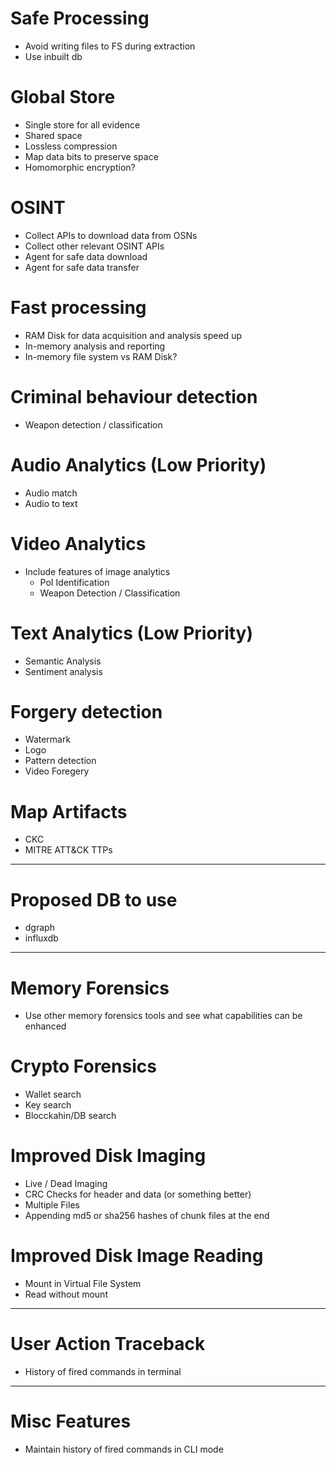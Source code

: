 # Safe Processing
- Avoid writing files to FS during extraction
- Use inbuilt db

# Global Store
- Single store for all evidence
- Shared space
- Lossless compression
- Map data bits to preserve space
- Homomorphic encryption?

# OSINT
- Collect APIs to download data from OSNs
- Collect other relevant OSINT APIs
- Agent for safe data download
- Agent for safe data transfer

# Fast processing
- RAM Disk for data acquisition and analysis speed up
- In-memory analysis and reporting
- In-memory file system vs RAM Disk?

# Criminal behaviour detection
- Weapon detection / classification

# Audio Analytics (Low Priority)
- Audio match
- Audio to text

# Video Analytics
- Include features of image analytics
    - PoI Identification
    - Weapon Detection / Classification

# Text Analytics (Low Priority)
- Semantic Analysis
- Sentiment analysis

# Forgery detection
- Watermark
- Logo
- Pattern detection
- Video Foregery

# Map Artifacts
- CKC
- MITRE ATT&CK TTPs

----------------------------------
# Proposed DB to use
- dgraph
- influxdb
----------------------------------

# Memory Forensics
- Use other memory forensics tools and see what capabilities can be enhanced

# Crypto Forensics
- Wallet search
- Key search
- Blocckahin/DB search

# Improved Disk Imaging
- Live / Dead Imaging
- CRC Checks for header and data (or something better)
- Multiple Files
- Appending md5 or sha256 hashes of chunk files at the end

# Improved Disk Image Reading
- Mount in Virtual File System
- Read without mount

----------------------------------

# User Action Traceback
- History of fired commands in terminal

----------------------------------
# Misc Features
- Maintain history of fired commands in CLI mode